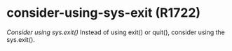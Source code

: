 # consider-using-sys-exit (R1722)

*Consider using sys.exit()* Instead of using exit() or quit(), consider
using the sys.exit().
